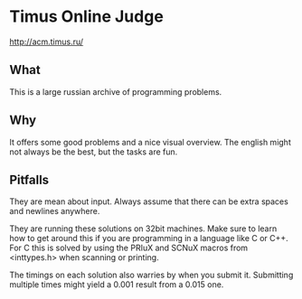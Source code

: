# Timus Online Judge

http://acm.timus.ru/

## What

This is a large russian archive of programming problems.

## Why

It offers some good problems and a nice visual overview. The english might
not always be the best, but the tasks are fun.


## Pitfalls

They are mean about input. Always assume that there can be extra spaces
and newlines anywhere.

They are running these solutions on 32bit machines. Make sure to learn how
to get around this if you are programming in a language like C or C++. For
C this is solved by using the PRIuX and SCNuX macros from <inttypes.h> when
scanning or printing.

The timings on each solution also warries by when you submit it. Submitting
multiple times might yield a 0.001 result from a 0.015 one.
